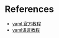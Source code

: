 <!--
 * @Author: JohnJeep
 * @Date: 2024-01-06 11:30:41
 * @LastEditors: JohnJeep
 * @LastEditTime: 2024-01-06 11:33:25
 * @Description: YAML 学习
 * Copyright (c) 2024 by John Jeep, All Rights Reserved. 
-->

# References
- [yaml 官方教程](https://yaml.org/) 
- [yaml语言教程](https://ivanzz1001.github.io/records/post/docker/2018/03/10/docker-yaml)
